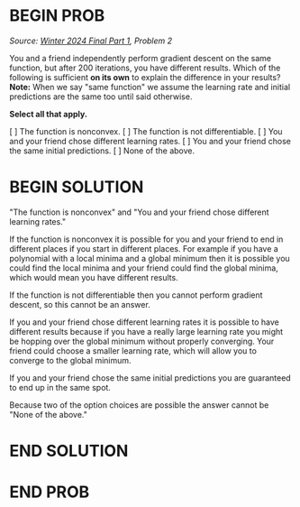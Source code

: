# BEGIN PROB

<i>Source: [Winter 2024 Final Part 1](../wi24-final-pt1/index.html), Problem 2</i>

You and a friend independently perform gradient descent on the same function, but after $200$ iterations, you have different results. Which of the following is sufficient **on its own** to explain the difference in your results? **Note:** When we say "same function" we assume the learning rate and initial predictions are the same too until said otherwise.

**Select all that apply.**

[ ] The function is nonconvex.
[ ] The function is not differentiable.
[ ] You and your friend chose different learning rates.
[ ] You and your friend chose the same initial predictions.
[ ] None of the above.

# BEGIN SOLUTION

"The function is nonconvex" and "You and your friend chose different learning rates."

If the function is nonconvex it is possible for you and your friend to end in different places if you start in different places. For example if you have a polynomial with a local minima and a global minimum then it is possible you could find the local minima and your friend could find the global minima, which would mean you have different results.

If the function is not differentiable then you cannot perform gradient descent, so this cannot be an answer.

If you and your friend chose different learning rates it is possible to have different results because if you have a really large learning rate you might be hopping over the global minimum without properly converging. Your friend could choose a smaller learning rate, which will allow you to converge to the global minimum.

If you and your friend chose the same initial predictions you are guaranteed to end up in the same spot.

Because two of the option choices are possible the answer cannot be "None of the above."

# END SOLUTION

# END PROB